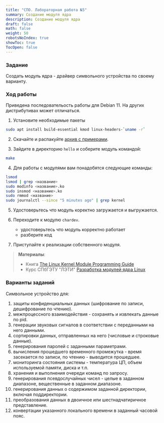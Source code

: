 ```yaml
---
title: "СПО. Лабораторная работа №5"
summary: Создание модуля ядра
description: Создание модуля ядра
draft: false
math: false
weight: 50
robotsNoIndex: true
showToc: true
TocOpen: false
---
```


### Задание

Создать модуль ядра - драйвер символьного устройства по своему варианту.


### Ход работы

Приведена последовательость работы для Debian 11. На других дистрибутивах может отличаться.

1. Установите необходимые пакеты

```bash
sudo apt install build-essential kmod linux-headers-`uname -r`
```

2. Скачайте и распакуйте [архив с примерами](/ssw_pm/lab05_kmods.zip).

3. Зайдите в директорию `hello` и соберите модуль командой:
```bash
make
```

4. Для работы с модулями вам понадобятся следующие команды:

```bash
lsmod
lsmod | grep <название>
sudo modinfo <название>.ko
sudo insmod <название>.ko
sudo rmmod <название>
sudo journalctl --since "5 minutes ago" | grep kernel
```

5. Удостоверьтесь что модуль коректно загружается и выгружается.

6. Переходите к модулю `chardev`.
    * удостоверьтесь что модуль корректно работает
    * разберите код

7. Приступайте к реализации собственного модуля.

> **Материалы**:
>* Книга [The Linux Kernel Module Programming Guide](https://sysprog21.github.io/lkmpg/)
>* Курс СПбГЭТУ "ЛЭТИ" [Разработка модулей ядра Linux](https://stepik.org/course/2051)

### Варианты заданий

Cимвольное устройство для:
1. защиты конфиденциальных данных (шифрование по записи, дешифрование по чтению).
2. межпроцессного взаимодействия - сохранять и извлекать данные по pid.
3. генерации звуковых сигналов в соответствии с переданными на него данными.
4. сортировки данных, отправленных на него (числовые и строковые данные).
5. генерирования паролей с заданными параметрами.
6. вычисления прошедшего временного промежутка - время заcекается по записи, по чтению - выводится прошедшее.
7. мониторинга состояния системы - температура ЦП, объем используемой памяти, диска и т.п.
8. хранения и выполнения очереди команд по запросу.
9. генерирования псевдослучайных чисел - целые в заданном диапазоне, вещественные в заданном диапазоне.
10. генерирования данных о содержимом заданной директории, включая поддиректории.
11. преобразования данных в двоичное или шестнадчатиричное представление.
12. конвертации указанного локального времени в заданный часовой пояс.

